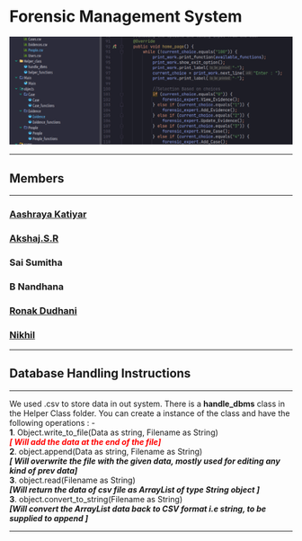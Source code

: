 <h1 class="code-line" data-line-start=0 data-line-end=1 ><a id="Forensic_Management_System_0"></a>Forensic Management System</h1>

<img src="./Screenshot.png" >

---
## Members 
---
### [Aashraya Katiyar](https://github.com/Aashray446)
### [Akshaj.S.R](https://github.com/Akshaj000)
### Sai Sumitha
### B Nandhana 
### [Ronak Dudhani](https://github.com/ronakdudhani)
### [Nikhil](https://github.com/NikhilSingh433)
---
<h2 class="code-line" data-line-start=12 data-line-end=13 ><a id="Database_Handling_Instruction_12"></a>Database Handling Instructions</h2>

---
<p class="has-line-data" data-line-start="14" data-line-end="19">We used .csv to store data in out system. There is a <strong>handle_dbms</strong> class in the Helper Class folder. You can create a instance of the class and have the following operations : - <br>
<strong>1</strong>. Object.write_to_file(Data as string, Filename as String)  <strong style="color:red;"><em> <br>[ Will add the data at the end of the file]</em></strong><br>
<strong>2</strong>. object.append(Data as string, Filename as String) <br> <strong><em>[ Will overwrite the file with the given data, mostly used for editing any kind of prev data]</em></strong><br>
<strong>3</strong>. object.read(Filename as String) <br> <strong><em>[Will return the data of csv file as ArrayList of type String object ]</em></strong><br>
<strong>3</strong>. object.convert_to_string(Filename as String) <strong><em> <br> [Will convert the ArrayList data back to CSV format i.e string, to be supplied to append ]</em></strong></p>

---
